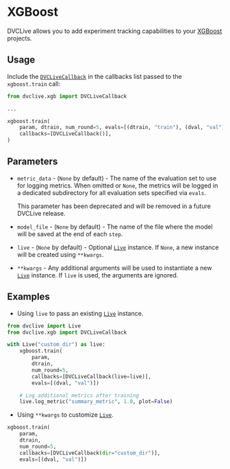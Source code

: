 # XGBoost

DVCLive allows you to add experiment tracking capabilities to your
[XGBoost](https://xgboost.ai/) projects.

## Usage

Include the
[`DVCLiveCallback`](https://github.com/iterative/dvclive/blob/main/src/dvclive/xgb.py)
in the callbacks list passed to the `xgboost.train` call:

```python
from dvclive.xgb import DVCLiveCallback

...

xgboost.train(
    param, dtrain, num_round=5, evals=[(dtrain, "train"), (dval, "val")]
    callbacks=[DVCLiveCallback()],
)
```

## Parameters

- `metric_data` - (`None` by default) - The name of the evaluation set to use
  for logging metrics. When omitted or `None`, the metrics will be logged in a
  dedicated subdirectory for all evaluation sets specified via `evals`. 
  
  <admon type="warn">
  
  This parameter has been deprecated and will be removed in a future
  DVCLive release.
  
  </adom>

- `model_file` - (`None` by default) - The name of the file where the model will
  be saved at the end of each `step`.

- `live` - (`None` by default) - Optional [`Live`] instance. If `None`, a new
  instance will be created using `**kwargs`.

- `**kwargs` - Any additional arguments will be used to instantiate a new
  [`Live`] instance. If `live` is used, the arguments are ignored.

## Examples

- Using `live` to pass an existing [`Live`] instance.

```python
from dvclive import Live
from dvclive.xgb import DVCLiveCallback

with Live("custom_dir") as live:
    xgboost.train(
        param,
        dtrain,
        num_round=5,
        callbacks=[DVCLiveCallback(live=live)],
        evals=[(dval, "val")])

    # Log additional metrics after training
    live.log_metric("summary_metric", 1.0, plot=False)
```

- Using `**kwargs` to customize [`Live`].

```python
xgboost.train(
    param,
    dtrain,
    num_round=5,
    callbacks=[DVCLiveCallback(dir="custom_dir")],
    evals=[(dval, "val")])
```

[`live`]: /doc/dvclive/live
